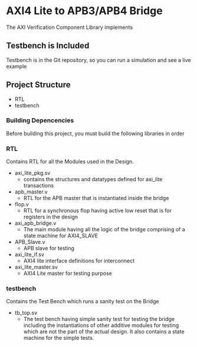 # AXI4 Lite to APB3/APB4 Bridge
The AXI Verification Component Library implements

## Testbench is Included 
Testbench is in the Git repository, so you can 
run a simulation and see a live example 

## Project Structure
   * RTL
   * testbench 
	
### Building Depencencies
Before building this project, you must build the following libraries in order

### RTL
Contains RTL for all the Modules used in the Design.

   * axi_lite_pkg.sv
      * contains the structures and datatypes defined for axi_lite transactions
   * apb_master.v
      * RTL for the APB master that is instantiated inside the bridge
   * flop.v
      * RTL for a synchronous flop having active low reset that is for registers in the design
   * axi_apb_bridge.v
      * The main module having all the logic of the bridge comprising of a state machine for AXI4_SLAVE 
   * APB_Slave.v
      * APB slave for testing
   * axi_lite_if.sv
      * AXI4 lite interface definitions for interconnect
   * axi_lite_master.sv
      * AXI4 Lite master for testing purpose

### testbench
Contains the Test Bench which runs a sanity test on the Bridge 

   * tb_top.sv
      * The test bench having simple sanity test for testing the bridge including the instantiations of other additive modules for testing
	which are not the part of the actual design. It also contains a state machine for the simple tests.
   
